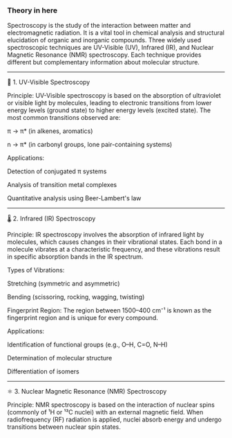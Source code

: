 ### Theory in here
Spectroscopy is the study of the interaction between matter and electromagnetic radiation. It is a vital tool in chemical analysis and structural elucidation of organic and inorganic compounds. Three widely used spectroscopic techniques are UV-Visible (UV), Infrared (IR), and Nuclear Magnetic Resonance (NMR) spectroscopy. Each technique provides different but complementary information about molecular structure.


---

🌈 1. UV-Visible Spectroscopy

Principle:
UV-Visible spectroscopy is based on the absorption of ultraviolet or visible light by molecules, leading to electronic transitions from lower energy levels (ground state) to higher energy levels (excited state). The most common transitions observed are:

π → π* (in alkenes, aromatics)

n → π* (in carbonyl groups, lone pair-containing systems)


Applications:

Detection of conjugated π systems

Analysis of transition metal complexes

Quantitative analysis using Beer-Lambert's law



---

🌡️ 2. Infrared (IR) Spectroscopy

Principle:
IR spectroscopy involves the absorption of infrared light by molecules, which causes changes in their vibrational states. Each bond in a molecule vibrates at a characteristic frequency, and these vibrations result in specific absorption bands in the IR spectrum.

Types of Vibrations:

Stretching (symmetric and asymmetric)

Bending (scissoring, rocking, wagging, twisting)


Fingerprint Region:
The region between 1500–400 cm⁻¹ is known as the fingerprint region and is unique for every compound.

Applications:

Identification of functional groups (e.g., O–H, C=O, N–H)

Determination of molecular structure

Differentiation of isomers



---

⚛️ 3. Nuclear Magnetic Resonance (NMR) Spectroscopy

Principle:
NMR spectroscopy is based on the interaction of nuclear spins (commonly of ¹H or ¹³C nuclei) with an external magnetic field. When radiofrequency (RF) radiation is applied, nuclei absorb energy and undergo transitions between nuclear spin states.
